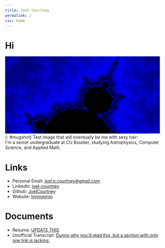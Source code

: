 ```yaml
---
title: Joel Courtney
permalink: /
css: home
---
```

# Hi

![example image](/assets/images/blue.png){: #mugshot}
Test image that will eventually be me with sexy hair:  
I'm a senior undergraduate at CU Boulder, studying Astrophysics, Computer Science, and Applied Math.

# Links
- Personal Email: <joel.e.courtney@gmail.com>
- LinkedIn: [joel-courtney](https://linkedin.com/in/joel-courtney)
- Github: [JoelCourtney](https://github.com/JoelCourtney)
- Website: [hmmmmm](http://joelcourtney.net)

# Documents
- Resume: [UPDATE THIS](/assets/pdfs/resume.pdf)
- Unofficial Transcript: [Dunno why you'd read this, but a section with only one link is lacking.](/assets/pdfs/fall_2019_transcript.pdf)
